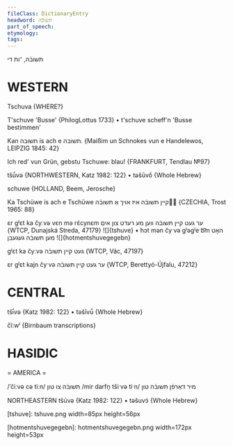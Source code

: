 ```yaml
---
fileClass: DictionaryEntry
headword: תּשובֿה
part_of_speech: 
etymology: 
tags: 
---
```

תּשובֿה, ־ות
די

WESTERN
========

Tschuva {WHERE?}

T'schuve 'Busse' {PhilogLottus 1733}
	•	t'schuve scheff'n 'Busse bestimmen'

Kan תשובה is ach e תשובה.
{Maißim un Schnokes vun e Handelewos, LEIPZIG 1845: 42}

Ich red' vun Grün, gebstu Tschuwe: blau!
{FRANKFURT, Tendlau №97}

tšū́və {NORTHWESTERN, Katz 1982: 122}
	•	təšūvṓ {Whole Hebrew}

schuwe {HOLLAND, Beem, Jerosche}

Ka Tschüwe is ach e Tschüwe קיין תּשובֿה איז אויך אַ תּשובֿה {CZECHIA, Trost 1965: 88}

ɛr gʲɛt ka čyːvə vɛn mə rɛ́cynɛm ער געט קיין תּשובֿה ווען מע רעדט צון אים {WTCP, Dunajská Streda, 47179}
![]{tshuve}
	•	hɔt mən čyˑvə gʲəgʲeˑb͡m האָט מען תּשובֿה געגעבן
![]{hotmentshuvegegebn}

gʲɛt ka čyːvə געט קיין תּשובֿה {WTCP, Vác, 47197}

ɛr gʲɛt kajn čyˑvə ער געט קיין תּשובֿה {WTCP, Berettyó-Újfalu, 47212}

CENTRAL
========

tšī́və {Katz 1982: 122}
	•	təšīvū́ {Whole Hebrew}

čĭ:wⁱ {Birnbaum transcriptions}

HASIDIC
=======
= AMERICA = 

/ˈčiːvə cə tiːn/ תּשובֿה צו טון
/mir darfn̩ tšiˑvə tiˑn/ מיר דאַרפֿן תּשובֿה טון

NORTHEASTERN
tšúvə {Katz 1982: 122}
	•	təšuvɔ́ {Whole Hebrew}

[tshuve]: tshuve.png width=85px height=56px

[hotmentshuvegegebn]: hotmentshuvegegebn.png width=172px height=53px